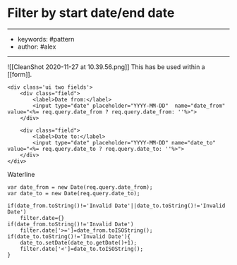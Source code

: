 # Filter by start date/end date
---
- keywords: #pattern
- author: #alex
--- 
![[CleanShot 2020-11-27 at 10.39.56.png]]
This has be used within a [[form]]. 
```
<div class='ui two fields'>
	<div class="field">
		<label>Date from:</label>
		<input type="date" placeholder="YYYY-MM-DD"  name="date_from" value="<%= req.query.date_from ? req.query.date_from: ''%>">
	</div>

	<div class="field">
		<label>Date to:</label>
		<input type="date" placeholder="YYYY-MM-DD" name="date_to" value="<%= req.query.date_to ? req.query.date_to: ''%>">
	</div>
</div>
```

Waterline 
```
var date_from = new Date(req.query.date_from);
var date_to = new Date(req.query.date_to);

if(date_from.toString()!='Invalid Date'||date_to.toString()!='Invalid Date')
	filter.date={}
if(date_from.toString()!='Invalid Date')
	filter.date['>=']=date_from.toISOString();
if(date_to.toString()!='Invalid Date'){
	date_to.setDate(date_to.getDate()+1);
	filter.date['<']=date_to.toISOString();
}
```